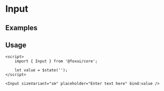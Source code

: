 <script>
	import Example from './Example.svelte';
</script>

# Input

## Examples

<Example />

## Usage

```svelte
<script>
	import { Input } from '@foxui/core';

	let value = $state('');
</script>

<Input sizeVariant="sm" placeholder="Enter text here" bind:value />
```
